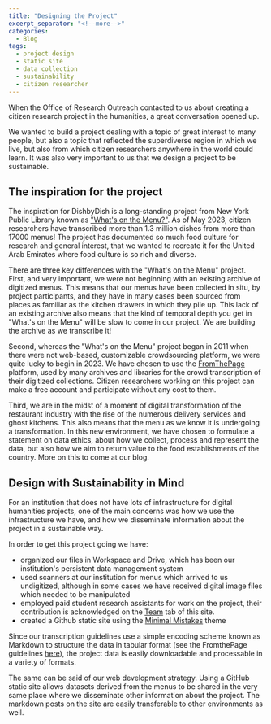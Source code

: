 ```yaml
---
title: "Designing the Project"
excerpt_separator: "<!--more-->"
categories:
  - Blog
tags:
  - project design
  - static site
  - data collection
  - sustainability
  - citizen researcher
---
```



When the Office of Research Outreach contacted to us about creating a citizen research project in the humanities, a great conversation opened up. 

We wanted to build a project dealing with a topic of great interest to many people, but also a topic that reflected the superdiverse region in which we live, but also from which citizen researchers anywhere in the world could learn. It was also very important to us that we design a project to be sustainable. 


## The inspiration for the project

The inspiration for DishbyDish is a long-standing project from New York Public Library known as ["What's on the Menu?"](https://menus.nypl.org/). As of May 2023, citizen researchers have transcribed more than 1.3 million dishes from more than 17000 menus! The project has documented so much food culture for research and general interest, that we wanted to recreate it for the United Arab Emirates where food culture is so rich and diverse. 

There are three key differences with the "What's on the Menu" project. First, and very important, we were not beginning with an existing archive of digitized menus. This means that our menus have been collected in situ, by project participants, and they have in many cases been sourced from places as familiar as the kitchen drawers in which they pile up. This lack of an existing archive also means that the kind of temporal depth you get in "What's on the Menu" will be slow to come in our project. We are building the archive as we transcribe it!

Second, whereas the "What's on the Menu" project began in 2011 when there were not web-based, customizable crowdsourcing platform, we were quite lucky to begin in 2023. We have chosen to use the [FromThePage](https://fromthepage.com) platform, used by many archives and libraries for the crowd transcription of their digitized collections. Citizen researchers working on this project can make a free account and participate without any cost to them.  

Third, we are in the midst of a moment of digital transformation of the restaurant industry with the rise of the numerous delivery services and ghost kitchens. This also means that the menu as we know it is undergoing a transformation. In this new environment, we have chosen to formulate a statement on data ethics, about how we collect, process and represent the data, but also how we aim to return value to the food establishments of the country. More on this to come at our blog. 

## Design with Sustainability in Mind

For an institution that does not have lots of infrastructure for digital humanities projects, one of the main concerns was how we use the infrastructure we have, and how we disseminate information about the project in a sustainable way. 

In order to get this project going we have:

- organized our files in Workspace and Drive, which has been our institution's persistent data management system
- used scanners at our institution for menus which arrived to us undigitized, although in some cases we have received digital image files which needed to be manipulated
- employed paid student research assistants for work on the project, their contribution is acknowledged on the [Team](https://dishbydish.github.io/team/) tab of this site.  
- created a Github static site using the [Minimal Mistakes](https://mmistakes.github.io/minimal-mistakes/) theme

Since our transcription guidelines use a simple encoding scheme known as Markdown to structure the data in tabular format (see the FromthePage guidelines [here](https://content.fromthepage.com/project-owner-documentation/table-encoding/)), the project data is easily downloadable and processable in a variety of formats. 

The same can be said of our web development strategy. Using a GitHub static site allows datasets derived from the menus to be shared in the very same place where we disseminate other information about the project. The markdown posts on the site are easily transferable to other environments as well. 